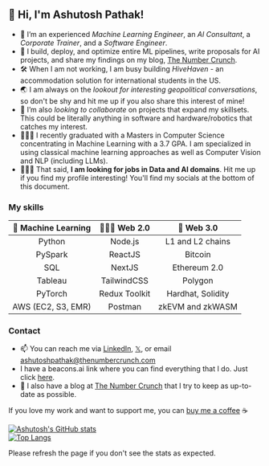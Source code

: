 ## 👋 Hi, I'm Ashutosh Pathak!
- 👀 I’m an experienced *Machine Learning Engineer*, an *AI Consultant*, a *Corporate Trainer*, and a *Software Engineer*.
- 🌱 I build, deploy, and optimize entire ML pipelines, write proposals for AI projects, and share my findings on my blog, [The Number Crunch](https://thenumbercrunch.com/).
- 🛠️ When I am not working, I am busy building *HiveHaven* - an accommodation solution for international students in the US.
- 🌏 I am always on the *lookout for interesting geopolitical conversations*, so don't be shy and hit me up if you also share this interest of mine!
- 💞️ I’m also *looking to collaborate* on projects that expand my skillsets. This could be literally anything in software and hardware/robotics that catches my interest.
- 👨🏽‍🎓 I recently graduated with a Masters in Computer Science concentrating in Machine Learning with a 3.7 GPA. I am specialized in using classical machine learning approaches as well as Computer Vision and NLP (including LLMs).
- 👨🏽‍💻 That said, **I am looking for jobs in Data and AI domains**. Hit me up if you find my profile interesting! You'll find my socials at the bottom of this document.

### My skills

| 🤖 Machine Learning | 👨🏽‍💻 Web 2.0     | 🔗 Web 3.0       |
| :---------------: | :--------------: | :--------------: |
| Python            | Node.js          | L1 and L2 chains |
| PySpark           | ReactJS          | Bitcoin          |
| SQL               | NextJS           | Ethereum 2.0     |
| Tableau           | TailwindCSS      | Polygon          |
| PyTorch           | Redux Toolkit    | Hardhat, Solidity|
| AWS (EC2, S3, EMR)| Postman          | zkEVM and zkWASM |

### Contact
- 📫 You can reach me via [LinkedIn](https://www.linkedin.com/in/pathak-ash/), [𝕏](https://twitter.com/4shutoshPathak), or email [ashutoshpathak@thenumbercrunch.com](mailto:ashutoshpathak@thenumbercrunch.com)
- I have a beacons.ai link where you can find everything that I do. Just click [here](beacons.ai/ashutosh_pathak).
- 📝 I also have a blog at [The Number Crunch](https://thenumbercrunch.com/) that I try to keep as up-to-date as possible.

If you love my work and want to support me, you can [buy me a coffee](https://www.buymeacoffee.com/ashutosh_pathak) ☕️

[![Ashutosh's GitHub stats](https://github-readme-stats.vercel.app/api?username=pathak-ashutosh&show_icons=true&theme=transparent)](https://github.com/anuraghazra/github-readme-stats)  
[![Top Langs](https://github-readme-stats.vercel.app/api/top-langs/?username=pathak-ashutosh&layout=compact&theme=transparent)](https://github.com/anuraghazra/github-readme-stats)  

Please refresh the page if you don't see the stats as expected.  

<!---
pathak-ashutosh/pathak-ashutosh is a ✨ special ✨ repository because its `README.md` (this file) appears on your GitHub profile.
You can click the Preview link to take a look at your changes.
--->

